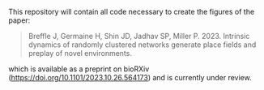 This repository will contain all code necessary to create the figures of the paper:
> Breffle J, Germaine H, Shin JD, Jadhav SP, Miller P. 2023. Intrinsic dynamics of randomly clustered networks generate place fields and preplay of novel environments.

which is available as a preprint on bioRXiv (<https://doi.org/10.1101/2023.10.26.564173>) and is currently under review.
